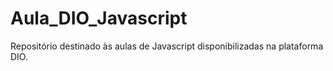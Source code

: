 # Aula_DIO_Javascript
Repositório destinado às aulas de Javascript disponibilizadas na plataforma DIO.
